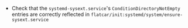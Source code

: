- Check that the `systemd-sysext.service`'s `ConditionDirectoryNotEmpty` entries are correctly reflected in `flatcar/init:systemd/system/ensure-sysext.service`
